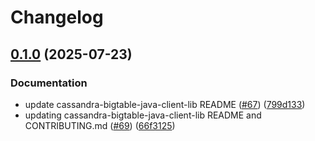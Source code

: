 # Changelog

## [0.1.0](https://github.com/GoogleCloudPlatform/cloud-bigtable-ecosystem/compare/v0.1.0-SNAPSHOT...v0.1.0) (2025-07-23)


### Documentation

* update cassandra-bigtable-java-client-lib README ([#67](https://github.com/GoogleCloudPlatform/cloud-bigtable-ecosystem/issues/67)) ([799d133](https://github.com/GoogleCloudPlatform/cloud-bigtable-ecosystem/commit/799d133420cbb38c84bec3dcb81d7e3640bd3cd6))
* updating cassandra-bigtable-java-client-lib README and CONTRIBUTING.md ([#69](https://github.com/GoogleCloudPlatform/cloud-bigtable-ecosystem/issues/69)) ([66f3125](https://github.com/GoogleCloudPlatform/cloud-bigtable-ecosystem/commit/66f312525826d44fce78325879540267581a461c))
